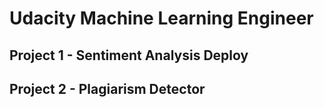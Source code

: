# Udacity Machine Learning Engineer

## Project 1 - Sentiment Analysis Deploy


## Project 2 - Plagiarism Detector
